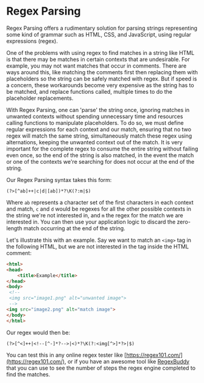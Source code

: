 # Regex Parsing
Regex Parsing offers a rudimentary solution for parsing strings representing some kind of grammar such as HTML, CSS, and JavaScript, using regular expressions (regex). 

One of the problems with using regex to find matches in a string like HTML is that there may be matches in certain contexts that are undesirable. For example, you may not want matches that occur in comments. There are ways around this, like matching the comments first then replacing them with placeholders so the string can be safely matched with regex. But if speed is a concern, these workarounds become very expensive as the string has to be matched, and replace functions called, multiple times to do the placeholder replacements. 

With Regex Parsing, one can 'parse' the string once, ignoring matches in unwanted contexts without spending unnecessary time and resources calling functions to manipulate placeholders. To do so, we must define regular expressions for each context and our match, ensuring that no two regex will match the same string, simultaneously match these regex using alternations, keeping the unwanted context out of the match. It is very important for the complete regex to consume the entire string without failing even once, so the end of the string is also matched, in the event the match or one of the contexts we're searching for does not occur at the end of the string.

Our Regex Parsing syntax takes this form:
```regexp
(?>[^ab]++|c|d|[ab])*?\K(?:m|$)
```
Where `ab` represents a character set of the first characters in each context and match, `c` and `d` would be regexes for all the other possible contexts in the string we're not interested in, and `m` the regex for the match we are interested in. You can then use your application logic to discard the zero-length match occurring at the end of the string.

Let's illustrate this with an example. Say we want to match an `<img>` tag in the following HTML, but we are not interested in the tag inside the HTML comment:

```html
<html>
<head>
    <title>Example</title>
</head>
<body>
 <!-- 
 <img src="image1.png" alt="unwanted image">
 -->
<img src="image2.png" alt="match image">
</body>
</html>
```

Our regex would then be:
```regexp
(?>[^<]++|<!--[^-]*?-->|<)*?\K(?:<img[^>]*?>|$)
```
You can test this in any online regex tester like [https://regex101.com/](https://regex101.com/), or if you have an awesome tool like [RegexBuddy](https://www.regexbuddy.com/) that you can use to see the number of steps the regex engine completed to find the matches.